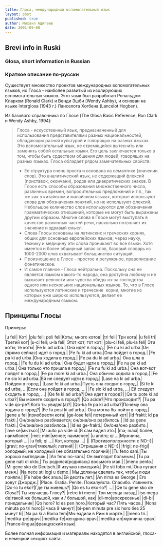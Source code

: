 ```yaml
---
title: Глоса, международный вспомогательный язык
layout: post
published: true
author: Михаил Адигеев
date: 2001-09-08
---
```


## Brevi info in Ruski

### Glosa, short information in Russian 
  
### Краткое описание по-русски

Существует множество проектов международных вспомогательных языков, но Глоса - наиболее развитый из изолирующих вспомогательных языков. Этот язык был разработан Рональдом Кларком (Ronald Clark) и Венди Эшби (Wendy Ashby), и основан на языке Interglosa (1943 г.) Ланселота Хогбена (Lancelot Hogben).

Из базового справочника по Глосе (The Glosa Basic Reference, Ron Clark и Wendy Ashby, 1994):

> Глоса - искусственный язык, предназначенный для использования представителями разных национальностей, обладающих разной культурой и говорящих на разных языках. Это вспомогательный язык, не стремящийся вытеснить или заменить собой остальные языки. Его цель заключается только в том, чтобы быть срдеством общения для людей, говорящих на разных языках. Глоса обладает рядом замечательных свойств:
> * Ее структура очень проста и основана на семантике (значении слов). Это аналитический язык, не содержащий флексий (приставок, окончани), родов или диакритических знаков. В Глосе есть способы образования множественного числа, различных времен, вопросительных предложений и т.п., так же как в китайском и малайском языках, которые используют слова для обозначения понятий, но не используют флексий. Небольшое количество слов используются для обозначения грамматических отношений, которые не могут быть выражены другим образом. Многие слова в Глосе могут выступать в качестве различных частей речи, насколько позволяет их значение и здравый смысл.
> * Слова Глосы основаны на латинских и греческих корнях, общих для основных европейских языков; через науку, технику и медицину эти слова проникают во все языки. Хотя имеется и более обширный запас слов, базовый словарь из 1000-2000 слов охватывает большинство ситуаций.
> * Произношение в Глосе - простое и регулярное, правописание  фонетическое.
> * И самое главное - Глоса нейтральна. Поскольку она не является языком какого-то народа, она доступна любому и не вызывает ревности или чувства обиды из-за господства одного или нескольких национальных языков. То, что в Глосе используются латинские и греческие  корни, многие из которых уже широко используются, делает ее международным языком.

## Принципы Глосы

Примеры:

|u feli| Кот|
|plu feli; poli feli|Коты; много котов|
|tri feli| Три кота|
|u feli tri| Третий кот|
|u-ci feli; u-la feli| Этот кот; тот кот|
|plu-ci feli, plu-la feli| Эти коты; те коты|
|Fe ki ad urba.| Она идет в город.|
|Fe nu ki ad urba.|Он (прямо сейчас) идет в город.|
|Fe fu ki ad urba.|Она пойдет в город.|
|Fe pa ki ad urba.|Она ходила в город.|
|Fe pa du ki ad urba.| Она шла в город.|
|Fe fu du ki ad urba.| Она будет идти в город.|
|Fe nu pa ki ad urba.| Она только что пришла в город.|
|Fe nu fu ki ad urba.| Она вот-вот пойдет в город.|
|Fe pa more ki ad urba.| Она обычно ходила в город.|
|Fe ne sio ki ad urba.|Ей не следует идти в город.|
|Lase na ki ad urba.|Пойдем в город.|
|Lase fe ki ad urba.|Пусть она сходит в город.|
|Si fe ki ad urba, ...|Если она пойдет в город, ...|
|Fe sio ki ad urba, ...| Ей следует сходить в город, ...|
|Qe fe ki ad urba?|Она идет в город?|
|Qe tu pote ki ad urba?| Вы можете сходить в город?|
|Qo acide?|Что происходит?|
|Tu pa vide qo-pe?|Кого ты увидел(а)?|
|Qo-ka fe pa ki ad urba?|Почему она ходила в город?|
|Fe fu posi ki ad urba.| Она могла бы пойти в город.|
|gene u feli|приобрести кота|
|ge-lose feli| потерянный кот|
|Id frakti; id pa frakti.| Он/она/оно разбивается; он/она/оно разбилось.|
|Id pa gene frakti.| Он/она/оно разбилось.|
|Id es ge-frakti.| Он/она/оно разбито.|
|lave se|мыться|
|Mi auto pa vide id.|Я сам видел это.|
|ma; maxi| более, наимболее|
|mei; mini|менее; наименее|
|u andro; qi ...|Мужчина, который ...|
|u feli; qi ...| Кот, которы ...|
|| (Противоположности с NO-:)|
|gravi; no-gravi|тяжелый; легкий|
|| (Отрицания с NE-:)|
|frigi; ne-frigi|холодный; не холодный (не обязательно горячий)|
|Tu feno sani.|Ты хорошо выглядишь.|
|An feno no-sani.| Он выглядит больным.|
|Tu pa gene nati di okto,| Ты родился(родилась) восьмого мая.|
||meno pento.|
|Mi gene sko de Deutsch.|Я изучаю немецкий.|
|Fe sti fobo mi.|Она пугает меня.|
|Na nece sti logi u demo.| Мы должны сделать так, чтобы люди поняли.|
|Fe habe dek anua.|Ей десять лет.|
|An nima es George.| Его зовут Джордж.|
|Place. Gratia. Penite. Пожалуйста. Спасибо. Извините.|
|Qo-lo tu eko?|Где ты живешь?|
|Qo es tu eko-lo?| ...|
|Qe tu gene sko de Glosa?| Ты изучаешь Глосу?|
|retro tri meno| Три месяца назад|
|iso mega de|такой же большой, как и / большой, как|
|di-mo|воскресенье|
|di-bi|понедельник|
|Qo horo? Id es pen horo.|Который час? Пять часов.|
|Nona minuta po tri horo|3 часа 9 минут|
|bi-pen minuta pre six horo без 25 минут 6|
|Na pa ki a Roma tem|Мы ездили в Рим в марте.|
||meno tri.|
|medika-pe|врач|
|medika-fe|женщина-врач|
|medika-an|мужчина-врач|
|France-lingua|французский язык|

Более полная информация и материалы находятся в английской, глоса- и немецкой секциях сайта.
